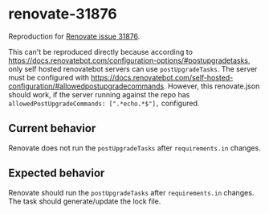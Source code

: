 # renovate-31876

Reproduction for [Renovate issue 31876](https://github.com/renovatebot/renovate/issues/31876).

This can't be reproduced directly because according to https://docs.renovatebot.com/configuration-options/#postupgradetasks, only self hosted renovatebot servers can use `postUpgradeTasks`. The server must be configured with https://docs.renovatebot.com/self-hosted-configuration/#allowedpostupgradecommands. However, this renovate.json should work, if the server running against the repo has `allowedPostUpgradeCommands: [".*echo.*$"],` configured.

## Current behavior

Renovate does not run the `postUpgradeTasks` after `requirements.in` changes.

## Expected behavior

Renovate should run the `postUpgradeTasks` after `requirements.in` changes. The task should generate/update the lock file.
